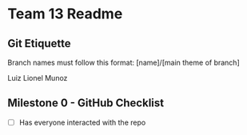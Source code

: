 # Team 13 Readme

## Git Etiquette

Branch names must follow this format: [name]/[main theme of branch]

Luiz
Lionel Munoz
## Milestone 0 - GitHub Checklist
- [ ] Has everyone interacted with the repo
